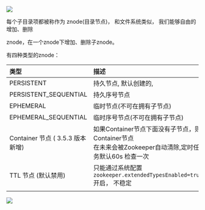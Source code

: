 ![](https://youpaiyun.zongqilive.cn/image/20210121150932.png)

每个子目录项都被称作为 znode(目录节点)， 和文件系统类似， 我们能够自由的增加、删除

znode，在一个znode下增加、删除子znode。

有四种类型的znode：

| 类型                             | 描述                                                         |
| :------------------------------- | :----------------------------------------------------------- |
| PERSISTENT                       | 持久节点, 默认创建的,                                        |
| PERSISTENT_SEQUENTIAL            | 持久序号节点                                                 |
| EPHEMERAL                        | 临时节点(不可在拥有子节点)                                   |
| EPHEMERAL_SEQUENTIAL             | 临时序号节点(不可在拥有子节点)                               |
| Container 节点 ( 3.5.3 版本新增) | 如果Container节点下面没有子节点，则Container节点<br/>在未来会被Zookeeper自动清除,定时任务默认60s 检查一次 |
| TTL 节点 (默认禁用)              | 只能通过系统配置`zookeeper.extendedTypesEnabled=true`开启， 不稳定 |
|                                  |                                                              |



![](https://youpaiyun.zongqilive.cn/image/20210121151441.png)

































